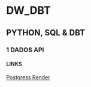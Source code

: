 # DW_DBT

## PYTHON, SQL & DBT

### 1 DADOS API

#### LINKS
[Postgress Render]('https://dashboard.render.com/')